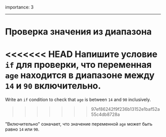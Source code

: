 importance: 3

---

# Проверка значения из диапазона

<<<<<<< HEAD
Напишите условие `if` для проверки, что переменная `age` находится в диапазоне между `14` и `90` включительно.
=======
Write an `if` condition to check that `age` is between `14` and `90` inclusively.
>>>>>>> 97ef86242f9f236b13152e1baf52a55c4db8728a

"Включительно" означает, что значение переменной `age` может быть равно `14` или `90`.
